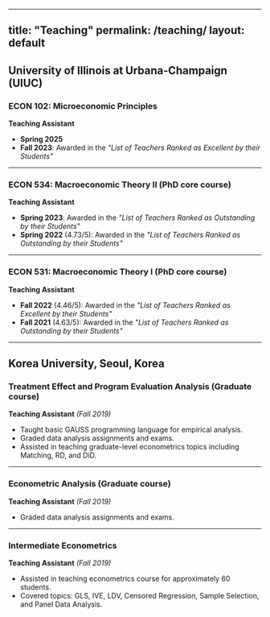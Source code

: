  ---
title: "Teaching"
permalink: /teaching/
layout: default
---

## University of Illinois at Urbana-Champaign (UIUC)

### ECON 102: Microeconomic Principles  
**Teaching Assistant**

- **Spring 2025**
- **Fall 2023**: Awarded in the *"List of Teachers Ranked as Excellent by their Students"*

---

### ECON 534: Macroeconomic Theory II (PhD core course)  
**Teaching Assistant**

- **Spring 2023**: Awarded in the *"List of Teachers Ranked as Outstanding by their Students"*
- **Spring 2022** (4.73/5): Awarded in the *"List of Teachers Ranked as Outstanding by their Students"*

---

### ECON 531: Macroeconomic Theory I (PhD core course)  
**Teaching Assistant**

- **Fall 2022** (4.46/5): Awarded in the *"List of Teachers Ranked as Excellent by their Students"*
- **Fall 2021** (4.63/5): Awarded in the *"List of Teachers Ranked as Outstanding by their Students"*

---

## Korea University, Seoul, Korea

### Treatment Effect and Program Evaluation Analysis (Graduate course)  
**Teaching Assistant** *(Fall 2019)*

- Taught basic GAUSS programming language for empirical analysis.
- Graded data analysis assignments and exams.
- Assisted in teaching graduate-level econometrics topics including Matching, RD, and DiD.

---

### Econometric Analysis (Graduate course)  
**Teaching Assistant** *(Fall 2019)*

- Graded data analysis assignments and exams.

---

### Intermediate Econometrics  
**Teaching Assistant** *(Fall 2019)*

- Assisted in teaching econometrics course for approximately 60 students.
- Covered topics: GLS, IVE, LDV, Censored Regression, Sample Selection, and Panel Data Analysis.
